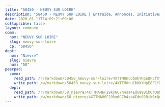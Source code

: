 ```yaml
---
title: "58450 - NEUVY SUR LOIRE"
description: "58450 - NEUVY SUR LOIRE | Entraide, Annonces, Initiatives"
date: 2020-01-11T14:09:21+09:00
collapsible: false
layout: commune
comm:
  nom: "NEUVY SUR LOIRE"
  slug: neuvy-sur-loire
  cp: "58450"
dept:
  nom: "Nièvre"
  slug: nievre
  num: "58"
peerpad:
  comm:
    read_path: /r/markdown/58450_neuvy-sur-loire/4XTTM8nuCbUkYHpE8FCfXfbxeSZHmQfW6mjbLXaegiXYc3RRL
    write_path: /w/markdown/58450_neuvy-sur-loire/4XTTM8nuCbUkYHpE8FCfXfbxeSZHmQfW6mjbLXaegiXYc3RRL-K3TgUmxReWUVQHFkzu1Hf19qZiSqq9AznpxDZVgs4hreE6biAxgERsgdpi5gLJPx2tFns9pEbEkm7qXsYqxewGhEqfkUCfedZpdspfMmsnGDzHHBgcJm7SKqeX72FvQ63uZLCt42
  dept:
    read_path: /r/markdown/58_nievre/4XTTMAH6F29ky6C7h4sa4Edu99Bik6rQu9XbiuBD1DvLw22pb
    write_path: /w/markdown/58_nievre/4XTTMAH6F29ky6C7h4sa4Edu99Bik6rQu9XbiuBD1DvLw22pb-K3TgUtHs3LnA4VP5N1eQxK9UkiWFz8M5ZP7N97wnUEM9Wfw65apM3LnvEX8HhP2Sd27LDh5t4GgmkbGDUaCqpnkD9BJGbaMbkS8idf1DYkYaRo6rACHXiR4PjahH89PiAFqFL3Lf
---
```


